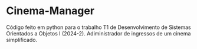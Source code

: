 # Cinema-Manager
Código feito em python para o trabalho T1 de Desenvolvimento de Sistemas Orientados a Objetos I (2024-2). Adiministrador de ingressos de um cinema simplificado. 
